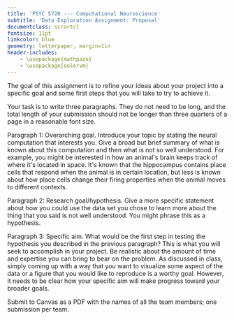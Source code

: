 ```yaml
---
title: 'PSYC 5720 --- Computational Neuroscience'
subtitle: 'Data Exploration Assignment: Proposal'
documentclass: scrartcl
fontsize: 11pt
linkcolor: blue
geometry: letterpaper, margin=1in
header-includes:
    - \usepackage{mathpazo}
    - \usepackage{eulervm}
---
```


The goal of this assignment is to refine your ideas about your project into a specific goal and some first steps that you will take to try to achieve it.

Your task is to write three paragraphs. They do not need to be long, and the total length of your submission should not be longer than three quarters of a page in a reasonable font size.

Paragraph 1: Overarching goal. Introduce your topic by stating the neural computation that interests you. Give a broad but brief summary of what is known about this computation and then what is not so well understood. For example, you might be interested in how an animal's brain keeps track of where it's located in space. It's known that the hippocampus contains place cells that respond when the animal is in certain location, but less is known about how place cells change their firing properties when the animal moves to different contexts.

Paragraph 2: Research goal/hypothesis. Give a more specific statement about how you could use the data set you chose to learn more about the thing that you said is not well understood. You might phrase this as a hypothesis.

Paragraph 3: Specific aim. What would be the first step in testing the hypothesis you described in the previous paragraph? This is what you will seek to accomplish in your project. Be realistic about the amount of time and expertise you can bring to bear on the problem. As discussed in class, simply coming up with a way that you want to visualize some aspect of the data or a figure that you would like to reproduce is a worthy goal. However, it needs to be clear how your specific aim will make progress toward your broader goals.

Submit to Canvas as a PDF with the names of all the team members; one submission per team.
